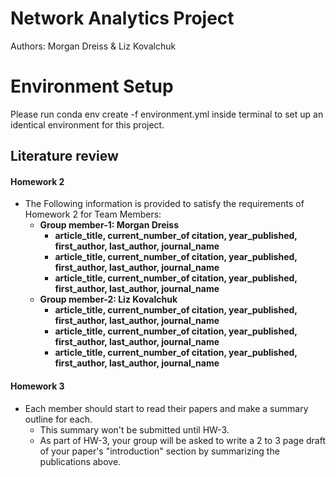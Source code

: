 # Network Analytics Project 

Authors: Morgan Dreiss & Liz Kovalchuk 

# Environment Setup

Please run conda env create -f environment.yml inside terminal to set up an identical environment for this project. 

## Literature review 

#### Homework 2
* The Following information is provided to satisfy the requirements of Homework 2 for Team Members: 
  * **Group member-1: Morgan Dreiss**
    * **article_title, current_number_of citation, year_published, first_author, last_author, journal_name**
    * **article_title, current_number_of citation, year_published, first_author, last_author, journal_name**
    * **article_title, current_number_of citation, year_published, first_author, last_author, journal_name**
  * **Group member-2: Liz Kovalchuk**
    * **article_title, current_number_of citation, year_published, first_author, last_author, journal_name**
    * **article_title, current_number_of citation, year_published, first_author, last_author, journal_name**
    * **article_title, current_number_of citation, year_published, first_author, last_author, journal_name**

#### Homework 3 
* Each member should start to read their papers and make a summary outline for each.
  * This summary won't be submitted until HW-3. 
  * As part of HW-3, your group will be asked to write a 2 to 3 page draft of your paper's "introduction" section by summarizing the publications above. 
